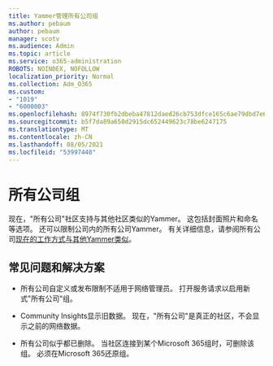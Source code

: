 ```yaml
---
title: Yammer管理所有公司组
ms.author: pebaum
author: pebaum
manager: scotv
ms.audience: Admin
ms.topic: article
ms.service: o365-administration
ROBOTS: NOINDEX, NOFOLLOW
localization_priority: Normal
ms.collection: Adm_O365
ms.custom:
- "1019"
- "6000003"
ms.openlocfilehash: 8974f730fb2dbeba47812daed26cb753dfce165c6ae79dbd7e630e6f195b278a
ms.sourcegitcommit: b5f7da89a650d2915dc652449623c78be6247175
ms.translationtype: MT
ms.contentlocale: zh-CN
ms.lasthandoff: 08/05/2021
ms.locfileid: "53997448"
---
```

# <a name="all-company-group"></a>所有公司组

现在，"所有公司"社区支持与其他社区类似的Yammer。 这包括封面照片和命名等选项。 还可以限制公司内的所有公司Yammer。 有关详细信息，请参阅所有公司[现在的工作方式与其他Yammer类似](https://docs.microsoft.com/yammer/manage-yammer-groups/yammer-all-company-yammer-community)。

## <a name="common-issues-and-solutions"></a>常见问题和解决方案

- 所有公司自定义或发布限制不适用于网络管理员。 打开服务请求以启用新式"所有公司"组。

- Community Insights显示旧数据。 现在，"所有公司"是真正的社区，不会显示之前的网络数据。

- 所有公司似乎都已删除。 当社区连接到某个Microsoft 365组时，可删除该组。 必须在Microsoft 365还原组。

